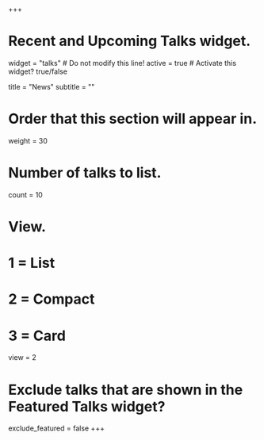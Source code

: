 +++
# Recent and Upcoming Talks widget.
widget = "talks"  # Do not modify this line!
active = true # Activate this widget? true/false

title = "News"
subtitle = ""

# Order that this section will appear in.
weight = 30

# Number of talks to list.
count = 10

# View.
#   1 = List
#   2 = Compact
#   3 = Card
view = 2

# Exclude talks that are shown in the Featured Talks widget?
exclude_featured = false
+++


